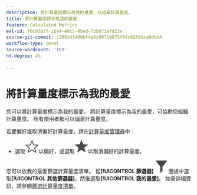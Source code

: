 ```yaml
---
description: 將計算量度標示為我的最愛，以組織計算量度。
title: 將計算量度標示為我的最愛
feature: Calculated Metrics
exl-id: f0c9387f-16a4-40c5-9bed-73b871efd22e
source-git-commit: c209341400bf4e0c00719075f0fc82f81ca9dbb4
workflow-type: tm+mt
source-wordcount: '102'
ht-degree: 4%

---
```


# 將計算量度標示為我的最愛

您可以將計算量度標示為我的最愛。 將計算量度標示為我的最愛，可協助您組織計算量度。 所有使用者都可以偏愛計算量度。

若要偏好或取消偏好計算量度，請在[計算量度管理員](/help/components/calc-metrics/cm-workflow/cm-manager.md)中：

* 選取![星形大綱](/help/assets/icons/StarOutline.svg)以偏好，或選取![星形](/help/assets/icons/Star.svg)以取消偏好的計算量度。

您可以依我的最愛篩選計算量度清單。 從&#x200B;**[!UICONTROL 篩選器]** ![篩選器](/help/assets/icons/Filter.svg)面板中選取&#x200B;**[!UICONTROL 其他篩選器]**，然後選取&#x200B;**[!UICONTROL 我的最愛]**。 如需詳細資訊，請參閱[篩選計算量度清單](/help/components/calc-metrics/cm-workflow/cm-filter.md)。
